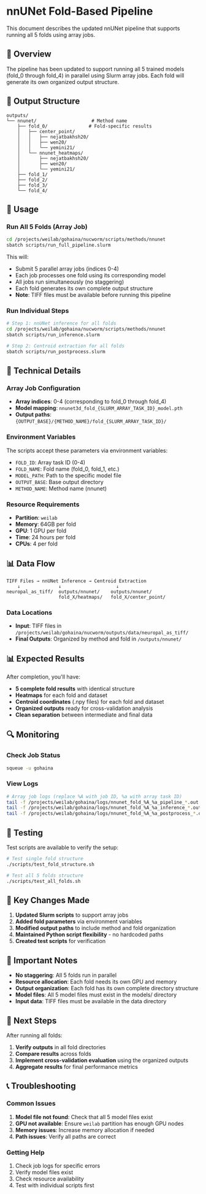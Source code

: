 # nnUNet Fold-Based Pipeline

This document describes the updated nnUNet pipeline that supports running all 5 folds using array jobs.

## 🎯 **Overview**

The pipeline has been updated to support running all 5 trained models (fold_0 through fold_4) in parallel using Slurm array jobs. Each fold will generate its own organized output structure.

## 📁 **Output Structure**

```
outputs/
└── nnunet/                    # Method name
    ├── fold_0/               # Fold-specific results
    │   ├── center_point/
    │   │   ├── nejatbakhsh20/
    │   │   ├── wen20/
    │   │   └── yemini21/
    │   └── nnunet_heatmaps/
    │       ├── nejatbakhsh20/
    │       ├── wen20/
    │       └── yemini21/
    ├── fold_1/
    ├── fold_2/
    ├── fold_3/
    └── fold_4/
```

## 🚀 **Usage**

### **Run All 5 Folds (Array Job)**
```bash
cd /projects/weilab/gohaina/nucworm/scripts/methods/nnunet
sbatch scripts/run_full_pipeline.slurm
```

This will:
- Submit 5 parallel array jobs (indices 0-4)
- Each job processes one fold using its corresponding model
- All jobs run simultaneously (no staggering)
- Each fold generates its own complete output structure
- **Note**: TIFF files must be available before running this pipeline

### **Run Individual Steps**
```bash
# Step 1: nnUNet inference for all folds
cd /projects/weilab/gohaina/nucworm/scripts/methods/nnunet
sbatch scripts/run_inference.slurm

# Step 2: Centroid extraction for all folds
sbatch scripts/run_postprocess.slurm
```

## 🔧 **Technical Details**

### **Array Job Configuration**
- **Array indices**: 0-4 (corresponding to fold_0 through fold_4)
- **Model mapping**: `nnunet3d_fold_{SLURM_ARRAY_TASK_ID}_model.pth`
- **Output paths**: `{OUTPUT_BASE}/{METHOD_NAME}/fold_{SLURM_ARRAY_TASK_ID}/`

### **Environment Variables**
The scripts accept these parameters via environment variables:
- `FOLD_ID`: Array task ID (0-4)
- `FOLD_NAME`: Fold name (fold_0, fold_1, etc.)
- `MODEL_PATH`: Path to the specific model file
- `OUTPUT_BASE`: Base output directory
- `METHOD_NAME`: Method name (nnunet)

### **Resource Requirements**
- **Partition**: `weilab`
- **Memory**: 64GB per fold
- **GPU**: 1 GPU per fold
- **Time**: 24 hours per fold
- **CPUs**: 4 per fold

## 📊 **Data Flow**

```
TIFF Files → nnUNet Inference → Centroid Extraction
    ↓              ↓                    ↓
neuropal_as_tiff/  outputs/nnunet/    outputs/nnunet/
                   fold_X/heatmaps/   fold_X/center_point/
```

### **Data Locations**
- **Input**: TIFF files in `/projects/weilab/gohaina/nucworm/outputs/data/neuropal_as_tiff/`
- **Final Outputs**: Organized by method and fold in `/outputs/nnunet/`

## 📊 **Expected Results**

After completion, you'll have:
- **5 complete fold results** with identical structure
- **Heatmaps** for each fold and dataset
- **Centroid coordinates** (.npy files) for each fold and dataset
- **Organized outputs** ready for cross-validation analysis
- **Clean separation** between intermediate and final data

## 🔍 **Monitoring**

### **Check Job Status**
```bash
squeue -u gohaina
```

### **View Logs**
```bash
# Array job logs (replace %A with job ID, %a with array task ID)
tail -f /projects/weilab/gohaina/logs/nnunet_fold_%A_%a_pipeline_*.out
tail -f /projects/weilab/gohaina/logs/nnunet_fold_%A_%a_inference_*.out
tail -f /projects/weilab/gohaina/logs/nnunet_fold_%A_%a_postprocess_*.out
```

## 🧪 **Testing**

Test scripts are available to verify the setup:
```bash
# Test single fold structure
./scripts/test_fold_structure.sh

# Test all 5 folds structure
./scripts/test_all_folds.sh
```

## 📝 **Key Changes Made**

1. **Updated Slurm scripts** to support array jobs
2. **Added fold parameters** via environment variables
3. **Modified output paths** to include method and fold organization
4. **Maintained Python script flexibility** - no hardcoded paths
5. **Created test scripts** for verification

## 🚨 **Important Notes**

- **No staggering**: All 5 folds run in parallel
- **Resource allocation**: Each fold needs its own GPU and memory
- **Output organization**: Each fold has its own complete directory structure
- **Model files**: All 5 model files must exist in the models/ directory
- **Input data**: TIFF files must be available in the data directory

## 🔗 **Next Steps**

After running all folds:
1. **Verify outputs** in all fold directories
2. **Compare results** across folds
3. **Implement cross-validation evaluation** using the organized outputs
4. **Aggregate results** for final performance metrics

## 📞 **Troubleshooting**

### **Common Issues**
1. **Model file not found**: Check that all 5 model files exist
2. **GPU not available**: Ensure `weilab` partition has enough GPU nodes
3. **Memory issues**: Increase memory allocation if needed
4. **Path issues**: Verify all paths are correct

### **Getting Help**
1. Check job logs for specific errors
2. Verify model files exist
3. Check resource availability
4. Test with individual scripts first
